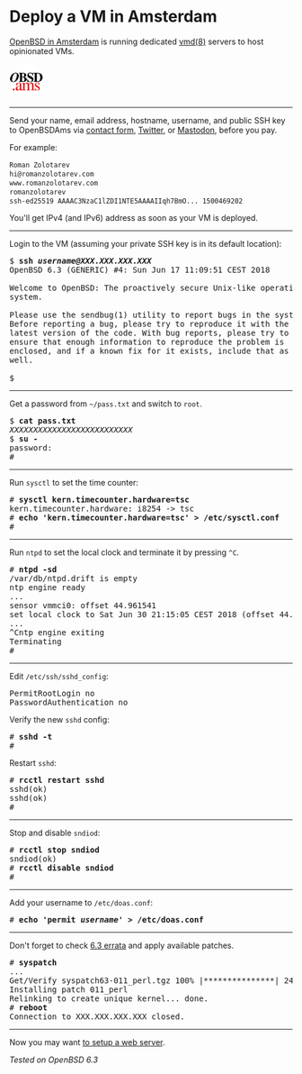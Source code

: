 # Deploy a VM in Amsterdam

[OpenBSD in Amsterdam](https://openbsd.amsterdam) is running dedicated
[vmd(8)](https://man.openbsd.org/vmd.8) servers to host opinionated
VMs.

<a style="border: none;" href="https://openbsd.amsterdam"><img
  src="/openbsd/amsterdam-avatar.png"
  style="border: 0; width: 60px; height: 60px; border-radius: 60px;"
  width="60" height="60"
  alt="OpenBSD in Amsterdam"
  title="OpenBSD in Amsterdam"></a>

---

Send your name, email address, hostname, username, and public SSH key to OpenBSDAms
via [contact form](https://openbsd.amsterdam/contact.html),
[Twitter](https://mobile.twitter.com/OpenBSDAms), or
[Mastodon](https://bsd.network/@OpenBSDAms), before you pay.

For example:

	Roman Zolotarev
	hi@romanzolotarev.com
	www.romanzolotarev.com
	romanzolotarev
	ssh-ed25519 AAAAC3NzaC1lZDI1NTE5AAAAIIqh7BmO... 1500469202

You'll get IPv4 (and IPv6) address as soon as your VM is deployed.

---

Login to the VM (assuming your private SSH key is in its default
location):

<pre>
$ <b>ssh <i>username@XXX.XXX.XXX.XXX</i></b>
OpenBSD 6.3 (GENERIC) #4: Sun Jun 17 11:09:51 CEST 2018

Welcome to OpenBSD: The proactively secure Unix-like operating
system.

Please use the sendbug(1) utility to report bugs in the system.
Before reporting a bug, please try to reproduce it with the
latest version of the code. With bug reports, please try to
ensure that enough information to reproduce the problem is
enclosed, and if a known fix for it exists, include that as
well.

$
</pre>

---

Get a password from `~/pass.txt` and switch to `root`.

<pre>
$ <b>cat pass.txt</b>
<i>XXXXXXXXXXXXXXXXXXXXXXXXXX</i>
$ <b>su -</b>
password:
#
</pre>

---

Run `sysctl` to set the time counter:

<pre>
# <b>sysctl kern.timecounter.hardware=tsc</b>
kern.timecounter.hardware: i8254 -> tsc
# <b>echo 'kern.timecounter.hardware=tsc' > /etc/sysctl.conf</b>
#
</pre>

---

Run `ntpd` to set the local clock and terminate it by pressing `^C`.

<pre>
# <b>ntpd -sd</b>
/var/db/ntpd.drift is empty
ntp engine ready
...
sensor vmmci0: offset 44.961541
set local clock to Sat Jun 30 21:15:05 CEST 2018 (offset 44.961541s)
...
^Cntp engine exiting
Terminating
#
</pre>

---

Edit `/etc/ssh/sshd_config`:

<pre>
PermitRootLogin no
PasswordAuthentication no
</pre>

Verify the new `sshd` config:

<pre>
# <b>sshd -t</b>
#
</pre>

Restart `sshd`:

<pre>
# <b>rcctl restart sshd</b>
sshd(ok)
sshd(ok)
#
</pre>

---

Stop and disable `sndiod`:

<pre>
# <b>rcctl stop sndiod</b>
sndiod(ok)
# <b>rcctl disable sndiod</b>
#
</pre>

---

Add your username to `/etc/doas.conf`:

<pre>
# <b>echo 'permit <i>username</i>' > /etc/doas.conf</b>
</pre>

---

Don't forget to check [6.3 errata](https://www.openbsd.org/errata63.html)
and apply available patches.

<pre>
# <b>syspatch</b>
...
Get/Verify syspatch63-011_perl.tgz 100% |***************| 24401       00:00
Installing patch 011_perl
Relinking to create unique kernel... done.
# <b>reboot</b>
Connection to XXX.XXX.XXX.XXX closed.
</pre>

---

Now you may want [to setup a web server](/openbsd/webserver.html).

_Tested on OpenBSD 6.3_
